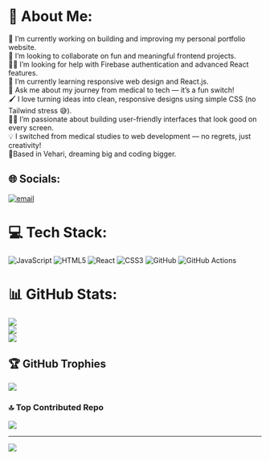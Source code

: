 # 💫 About Me:
🔧 I’m currently working on building and improving my personal portfolio website.<br>🤝 I’m looking to collaborate on fun and meaningful frontend projects.<br>🙋‍♀️ I’m looking for help with Firebase authentication and advanced React features.<br>🌱 I’m currently learning responsive web design and React.js.<br>💬 Ask me about my journey from medical to tech — it’s a fun switch!<br>🖌️ I love turning ideas into clean, responsive designs using simple CSS (no Tailwind stress 😅).<br>👩‍💻 I’m passionate about building user-friendly interfaces that look good on every screen.<br>💡 I switched from medical studies to web development — no regrets, just creativity!<br>📍Based in Vehari, dreaming big and coding bigger.


## 🌐 Socials:
[![email](https://img.shields.io/badge/Email-D14836?logo=gmail&logoColor=white)](mailto:fzoha5128@gmail.com) 

# 💻 Tech Stack:
![JavaScript](https://img.shields.io/badge/javascript-%23323330.svg?style=for-the-badge&logo=javascript&logoColor=%23F7DF1E) ![HTML5](https://img.shields.io/badge/html5-%23E34F26.svg?style=for-the-badge&logo=html5&logoColor=white) ![React](https://img.shields.io/badge/react-%2320232a.svg?style=for-the-badge&logo=react&logoColor=%2361DAFB) ![CSS3](https://img.shields.io/badge/css3-%231572B6.svg?style=for-the-badge&logo=css3&logoColor=white) ![GitHub](https://img.shields.io/badge/github-%23121011.svg?style=for-the-badge&logo=github&logoColor=white) ![GitHub Actions](https://img.shields.io/badge/github%20actions-%232671E5.svg?style=for-the-badge&logo=githubactions&logoColor=white)
# 📊 GitHub Stats:
![](https://github-readme-stats.vercel.app/api?username=ZohaFatima4747&theme=dark&hide_border=false&include_all_commits=true&count_private=true)<br/>
![](https://nirzak-streak-stats.vercel.app/?user=ZohaFatima4747&theme=dark&hide_border=false)<br/>
![](https://github-readme-stats.vercel.app/api/top-langs/?username=ZohaFatima4747&theme=dark&hide_border=false&include_all_commits=true&count_private=true&layout=compact)

## 🏆 GitHub Trophies
![](https://github-profile-trophy.vercel.app/?username=ZohaFatima4747&theme=radical&no-frame=false&no-bg=false&margin-w=4)

### 🔝 Top Contributed Repo
![](https://github-contributor-stats.vercel.app/api?username=ZohaFatima4747&limit=5&theme=dark&combine_all_yearly_contributions=true)

---
[![](https://visitcount.itsvg.in/api?id=ZohaFatima4747&icon=0&color=0)](https://visitcount.itsvg.in)

<!-- Proudly created with GPRM ( https://gprm.itsvg.in ) -->

<!--
**ZohaFatima4747/ZohaFatima4747** is a ✨ _special_ ✨ repository because its `README.md` (this file) appears on your GitHub profile.

Here are some ideas to get you started:

- 🔭 I’m currently working on ...
- 🌱 I’m currently learning ...
- 👯 I’m looking to collaborate on ...
- 🤔 I’m looking for help with ...
- 💬 Ask me about ...
- 📫 How to reach me: ...
- 😄 Pronouns: ...
- ⚡ Fun fact: ...
-->
